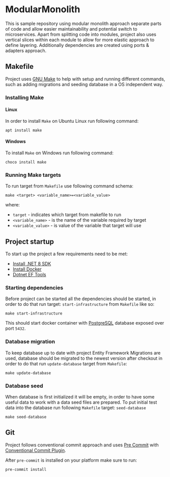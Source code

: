 # ModularMonolith

This is sample repository using modular monolith approach separate parts of code and allow
easier maintainability and potential switch to microservices.
Apart from splitting code into modules, project also uses vertical slices within each module
to allow for more elastic approach to define layering. Additionally dependencies are created
using ports & adapters approach.

## Makefile

Project uses [GNU Make](https://www.gnu.org/software/make/manual/make.html) to help with
setup and running different commands, such as adding migrations and seeding database in a
OS independent way.

### Installing Make

#### Linux

In order to install `Make` on Ubuntu Linux run following command:

`apt install make`

#### Windows

To install `Make` on Windows run following command:

`choco install make`

### Running Make targets

To run target from `Makefile` use following command schema:

`make <target> <variable_name>=<variable_value>`

where:

- `target` - indicates which target from makefile to run
- `<variable_name>` - is the name of the variable required by target
- `<variable_value>` - is value of the variable that target will use

## Project startup

To start up the project a few requirements need to be met:

- [Install .NET 8 SDK](https://learn.microsoft.com/en-us/dotnet/core/install/windows?tabs=net80)
- [Install Docker](https://www.docker.com/products/docker-desktop/)
- [Dotnet EF Tools](https://learn.microsoft.com/en-us/ef/core/cli/dotnet)

### Starting dependencies

Before project can be started all the dependencies should be started, in order to do that
run target: `start-infrastructure` from `Makefile` like so:

`make start-infrastructure`

This should start docker container with [PostgreSQL](https://www.postgresql.org/) database exposed over
port `5432`.

### Database migration

To keep database up to date with project Entity Framework Migrations are used,
database should be migrated to the newest version after checkout in order to do that
run `update-database` target from `Makefile`:

`make update-database`

### Database seed

When database is first initialized it will be empty, in order to have some useful data
to work with a data seed files are prepared. To put initial test data into the database
run following `Makefile` target: `seed-database`

`make seed-database`

## Git

Project follows conventional commit approach and uses [Pre Commit](https://pre-commit.com/#install) with
[Conventional Commit Plugin](https://github.com/compilerla/conventional-pre-commit).

After `pre-commit` is installed on your platform make sure to run:

`pre-commit install`
